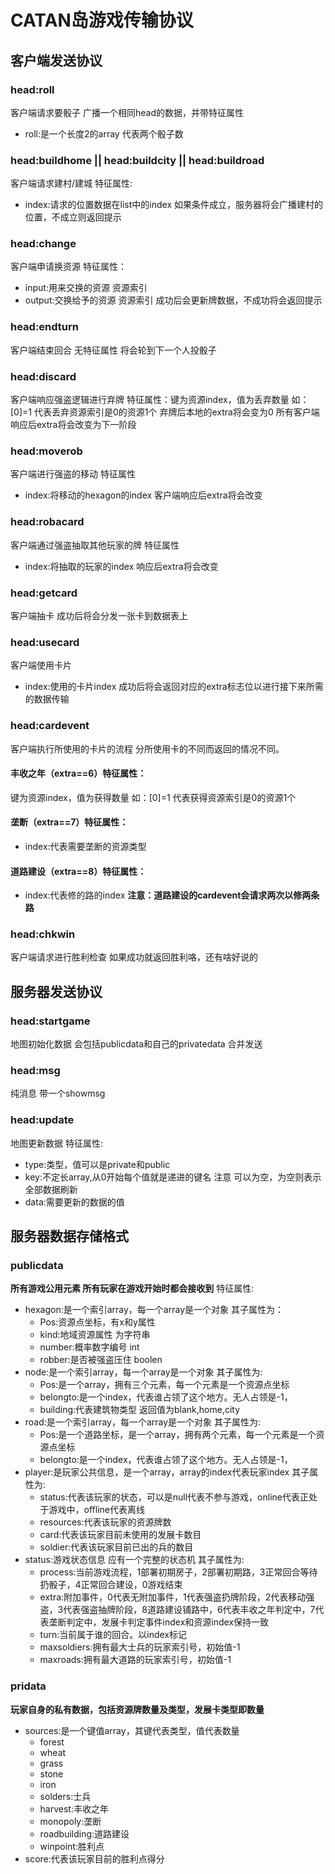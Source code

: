 # CATAN岛游戏传输协议
## 客户端发送协议
### head:roll
客户端请求要骰子
广播一个相同head的数据，并带特征属性
- roll:是一个长度2的array 代表两个骰子数

### head:buildhome || head:buildcity || head:buildroad
客户端请求建村/建城
特征属性:
- index:请求的位置数据在list中的index
如果条件成立，服务器将会广播建村的位置，不成立则返回提示

### head:change
客户端申请换资源
特征属性：
- input:用来交换的资源 资源索引
- output:交换给予的资源 资源索引
成功后会更新牌数据，不成功将会返回提示

### head:endturn
客户端结束回合
无特征属性
将会轮到下一个人投骰子

### head:discard
客户端响应强盗逻辑进行弃牌
特征属性：键为资源index，值为丢弃数量
如：[0]=1 代表丢弃资源索引是0的资源1个
弃牌后本地的extra将会变为0
所有客户端响应后extra将会改变为下一阶段

### head:moverob
客户端进行强盗的移动
特征属性
- index:将移动的hexagon的index
客户端响应后extra将会改变

### head:robacard
客户端通过强盗抽取其他玩家的牌
特征属性
- index:将抽取的玩家的index
响应后extra将会改变

### head:getcard
客户端抽卡
成功后将会分发一张卡到数据表上

### head:usecard
客户端使用卡片
- index:使用的卡片index
成功后将会返回对应的extra标志位以进行接下来所需的数据传输

### head:cardevent
客户端执行所使用的卡片的流程
分所使用卡的不同而返回的情况不同。
#### 丰收之年（extra==6）特征属性：
键为资源index，值为获得数量
如：[0]=1 代表获得资源索引是0的资源1个
#### 垄断（extra==7）特征属性：
- index:代表需要垄断的资源类型
#### 道路建设（extra==8）特征属性：
- index:代表修的路的index
**注意：道路建设的cardevent会请求两次以修两条路**

### head:chkwin
客户端请求进行胜利检查
如果成功就返回胜利咯，还有啥好说的

## 服务器发送协议
### head:startgame
地图初始化数据
会包括publicdata和自己的privatedata 合并发送
### head:msg
纯消息
带一个showmsg

### head:update
地图更新数据
特征属性:
- type:类型，值可以是private和public
- key:不定长array,从0开始每个值就是递进的键名 注意 可以为空，为空则表示全部数据刷新
- data:需要更新的数据的值

## 服务器数据存储格式
### publicdata
**所有游戏公用元素 所有玩家在游戏开始时都会接收到**
特征属性:
- hexagon:是一个索引array，每一个array是一个对象
    其子属性为：
    - Pos:资源点坐标，有x和y属性
    - kind:地域资源属性 为字符串
    - number:概率数字编号   int
    - robber:是否被强盗压住 boolen
- node:是一个索引array，每一个array是一个对象
    其子属性为:
    - Pos:是一个array，拥有三个元素，每一个元素是一个资源点坐标
    - belongto:是一个index，代表谁占领了这个地方。无人占领是-1，
    - building:代表建筑物类型 返回值为blank,home,city
- road:是一个索引array，每一个array是一个对象
    其子属性为:
    - Pos:是一个道路坐标，是一个array，拥有两个元素，每一个元素是一个资源点坐标
    - belongto:是一个index，代表谁占领了这个地方。无人占领是-1，
- player:是玩家公共信息，是一个array，array的index代表玩家index
    其子属性为:
    - status:代表该玩家的状态，可以是null代表不参与游戏，online代表正处于游戏中，offline代表离线
    - resources:代表该玩家的资源牌数
    - card:代表该玩家目前未使用的发展卡数目
    - soldier:代表该玩家目前已出的兵的数目
- status:游戏状态信息 应有一个完整的状态机
    其子属性为:
    - process:当前游戏流程，1部署初期房子，2部署初期路，3正常回合等待扔骰子，4正常回合建设，0游戏结束
    - extra:附加事件，0代表无附加事件，1代表强盗扔牌阶段，2代表移动强盗，3代表强盗抽牌阶段，8道路建设铺路中，6代表丰收之年判定中，7代表垄断判定中，发展卡判定事件index和资源index保持一致
    - turn:当前属于谁的回合。以index标记
    - maxsoldiers:拥有最大士兵的玩家索引号，初始值-1
    - maxroads:拥有最大道路的玩家索引号，初始值-1

### pridata
**玩家自身的私有数据，包括资源牌数量及类型，发展卡类型即数量**
- sources:是一个键值array，其键代表类型，值代表数量
    - forest
    - wheat
    - grass
    - stone
    - iron
    - solders:士兵
    - harvest:丰收之年
    - monopoly:垄断
    - roadbuilding:道路建设
    - winpoint:胜利点
- score:代表该玩家目前的胜利点得分
